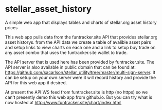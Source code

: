# stellar_asset_history
A simple web app that displays tables and charts of stellar.org asset history prices

This web app pulls data from the funtracker.site API that provides stellar.org asset historys.
from the API data we create a table of avalible asset pairs and setup links to view charts on 
each one and a link to setup buy trade on any asset combo that uses the funtracker.site wallet
to trade.

The API server that is used here has been provided by funtracker.site. The API server is also available in public domain 
that can be found at:  https://github.com/sacarlson/stellar_utility/tree/master/multi-sign-server.
It can be setup on your own server were it will record history and provide the API for this web app if desired.

At present the API WS feed from funtracker.site is http (no https) so we can't presently demo
this web app from github.io. But you can try what is now hosted at http://www.funtracker.site/chart/index.html
